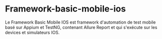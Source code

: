 # Framework-basic-mobile-ios
Le Framework Basic Mobile IOS est  framework d'automation de test mobile basé sur Appium et TestNG, contenant Allure Report et qui s'exécute sur les devices et simulateurs IOS.

